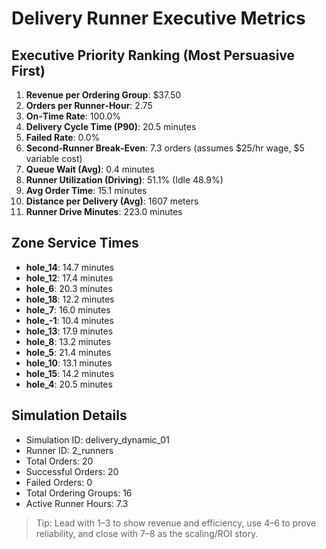 # Delivery Runner Executive Metrics

## Executive Priority Ranking (Most Persuasive First)
1. **Revenue per Ordering Group**: $37.50
2. **Orders per Runner‑Hour**: 2.75
3. **On‑Time Rate**: 100.0%
4. **Delivery Cycle Time (P90)**: 20.5 minutes
5. **Failed Rate**: 0.0%
6. **Second‑Runner Break‑Even**: 7.3 orders (assumes $25/hr wage, $5 variable cost)
7. **Queue Wait (Avg)**: 0.4 minutes
8. **Runner Utilization (Driving)**: 51.1% (Idle 48.9%)
9. **Avg Order Time**: 15.1 minutes
10. **Distance per Delivery (Avg)**: 1607 meters
11. **Runner Drive Minutes**: 223.0 minutes

## Zone Service Times
- **hole_14**: 14.7 minutes
- **hole_12**: 17.4 minutes
- **hole_6**: 20.3 minutes
- **hole_18**: 12.2 minutes
- **hole_7**: 16.0 minutes
- **hole_-1**: 10.4 minutes
- **hole_13**: 17.9 minutes
- **hole_8**: 13.2 minutes
- **hole_5**: 21.4 minutes
- **hole_10**: 13.1 minutes
- **hole_15**: 14.2 minutes
- **hole_4**: 20.5 minutes


## Simulation Details
- Simulation ID: delivery_dynamic_01
- Runner ID: 2_runners
- Total Orders: 20
- Successful Orders: 20
- Failed Orders: 0
- Total Ordering Groups: 16
- Active Runner Hours: 7.3

> Tip: Lead with 1–3 to show revenue and efficiency, use 4–6 to prove reliability, and close with 7–8 as the scaling/ROI story.
